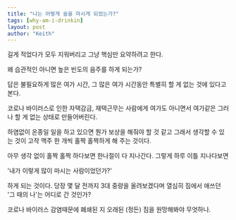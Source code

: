 ```yaml
---
title: "나는 어떻게 술을 마시게 되었는가?"
tags: [why-am-i-drinkin]
layout: post
author: "Keith"
---
```


길게 적었다가 모두 지워버리고 그냥 핵심만 요약하려고 한다.

왜 습관적인 아니면 높은 빈도의 음주를 하게 되는가?

답은 불필요하게 많은 여가 시간, 그 많은 여가 시간동안 특별히 할 게 없는 것에 있다고 본다.

코로나 바이러스로 인한 자택감금, 재택근무는 사람에게 여가도 아니면서 여가같은 그러나 할 게 없는 상태로 만들어버린다. 

하염없이 온종일 일을 하고 있으면 뭔가 보상을 해줘야 할 것 같고 그래서 생각할 수 있는 것이 고작 맥주 한 개씩 홀짝 홀짝하게 해 주는 것이다.

아무 생각 없이 홀짝 홀짝 하다보면 한나절이 다 지나간다. 그렇게 하루 이틀 지나다보면 

'내가 이렇게 많이 마시는 사람이었던가?' 

하게 되는 것이다. 당장 몇 달 전까지 3대 중량을 올려보겠다며 열심히 짐에서 애쓰던 '그 때의 나'는 어디로 간 것인가?

코로나 바이러스 감염때문에 폐쇄된 지 오래된 (정든) 짐을 원망해봐야 무엇하나.
